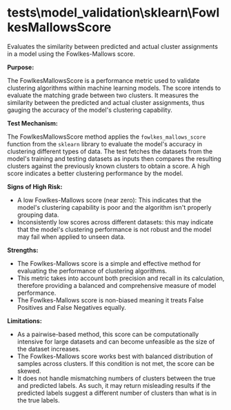 # tests\model_validation\sklearn\FowlkesMallowsScore

Evaluates the similarity between predicted and actual cluster assignments in a model using the Fowlkes-Mallows
score.

**Purpose:**

The FowlkesMallowsScore is a performance metric used to validate clustering algorithms within machine learning
models. The score intends to evaluate the matching grade between two clusters. It measures the similarity between
the predicted and actual cluster assignments, thus gauging the accuracy of the model's clustering capability.

**Test Mechanism:**

The FowlkesMallowsScore method applies the `fowlkes_mallows_score` function from the `sklearn` library to evaluate
the model's accuracy in clustering different types of data. The test fetches the datasets from the model's training
and testing datasets as inputs then compares the resulting clusters against the previously known clusters to obtain
a score. A high score indicates a better clustering performance by the model.

**Signs of High Risk:**

- A low Fowlkes-Mallows score (near zero): This indicates that the model's clustering capability is poor and the
algorithm isn't properly grouping data.
- Inconsistently low scores across different datasets: this may indicate that the model's clustering performance is
not robust and the model may fail when applied to unseen data.

**Strengths:**

- The Fowlkes-Mallows score is a simple and effective method for evaluating the performance of clustering
algorithms.
- This metric takes into account both precision and recall in its calculation, therefore providing a balanced and
comprehensive measure of model performance.
- The Fowlkes-Mallows score is non-biased meaning it treats False Positives and False Negatives equally.

**Limitations:**

- As a pairwise-based method, this score can be computationally intensive for large datasets and can become
unfeasible as the size of the dataset increases.
- The Fowlkes-Mallows score works best with balanced distribution of samples across clusters. If this condition is
not met, the score can be skewed.
- It does not handle mismatching numbers of clusters between the true and predicted labels. As such, it may return
misleading results if the predicted labels suggest a different number of clusters than what is in the true labels.